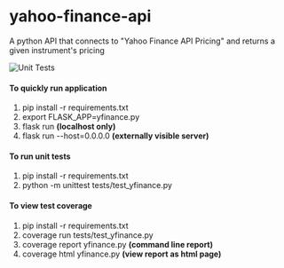 # yahoo-finance-api
A python API that connects to "Yahoo Finance API Pricing" and returns a given instrument's pricing

![Unit Tests](https://github.com/EOnyenezido/yahoo-finance-api/workflows/Unit%20Tests/badge.svg?branch=master)

#### To quickly run application
1. pip install -r requirements.txt
1. export FLASK_APP=yfinance.py
1. flask run **(localhost only)**
1. flask run --host=0.0.0.0 **(externally visible server)**

#### To run unit tests
1. pip install -r requirements.txt
1. python -m unittest tests/test_yfinance.py

#### To view test coverage
1. pip install -r requirements.txt
1. coverage run tests/test_yfinance.py
1. coverage report yfinance.py **(command line report)**
1. coverage html yfinance.py **(view report as html page)**
